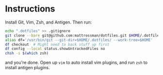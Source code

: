 # Instructions

Install Git, Vim, Zsh, and Antigen. Then run:

```bash
echo ".dotfiles" >> .gitignore
git clone --bare git@github.com:mattrossman/dotfiles.git $HOME/.dotfiles
alias df='/usr/bin/git --git-dir=$HOME/.dotfiles/ --work-tree=$HOME'
df checkout  # Might need to back stuff up first
df config --local status.showUntrackedFiles no
chsh -s $(which zsh)
```
and you're done. Open up `vim` to auto install vim plugins, and run `zsh` to install antigen plugins.
